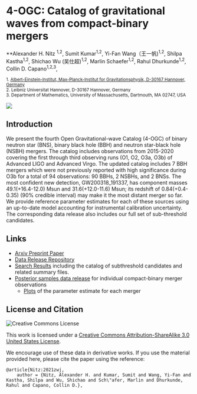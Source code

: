 # 4-OGC: Catalog of gravitational waves from compact-binary mergers
**Alexander H. Nitz <sup>1,2</sup>,  Sumit Kumar<sup>1,2</sup>, Yi-Fan Wang（王一帆)<sup>1,2</sup>, Shilpa Kastha<sup>1,2</sup>, Shichao Wu (吴仕超)<sup>1,2</sup>, Marlin Schaefer<sup>1,2</sup>, Rahul Dhurkunde<sup>1,2</sup>, Collin D. Capano<sup>1,2,3</sup>,

<sub>1. [Albert-Einstein-Institut, Max-Planck-Institut for Gravitationsphysik, D-30167 Hannover, Germany](http://www.aei.mpg.de/obs-rel-cos)</sub>  
<sub>2. Leibniz Universitat Hannover, D-30167 Hannover, Germany</sub>  
<sub>3. Department of Mathematics, University of Massachusetts, Dartmouth, MA 02747, USA </sub>

![](https://raw.githubusercontent.com/gwastro/4-ogc/master/4OGC.png)

## Introduction

We present the fourth Open Gravitational-wave Catalog (4-OGC) of binary neutron star (BNS), binary black hole (BBH) and neutron star-black hole (NSBH) mergers. The catalog includes observations from 2015-2020 covering the first through third observing runs (O1, O2, O3a, O3b) of Advanced LIGO and Advanced Virgo. The updated catalog includes 7 BBH mergers which were not previously reported with high significance during O3b for a total of 94 observations: 90 BBHs, 2 NSBHs, and 2 BNSs. The most confident new detection, GW200318\_191337, has component masses 49.1(+16.4-12.0) Msun and 31.6(+12.0-11.6) Msun; its redshift of 0.84(+0.4-0.35) (90\% credible interval) may make it the most distant merger so far. We provide reference parameter estimates for each of these sources using an up-to-date model accounting for instrumental calibration uncertainty. The corresponding data release also includes our full set of sub-threshold candidates. 

## Links
 * [Arxiv Preprint Paper](https://arxiv.org/abs/2112.06878)
 * [Data Release Repository](https://github.com/gwastro/4-ogc)
 * [Search Results](https://github.com/gwastro/4-ogc/blob/master/search) including the catalog of subthreshold candidates and related summary files.
 * [Posterior samples data release](https://github.com/gwastro/4-ogc/tree/master/posterior) for individual compact-binary merger observations
   * [Plots](https://gwcatalog.org/posterior_plots) of the parameter estimate for each merger

## License and Citation

![Creative Commons License](https://i.creativecommons.org/l/by-sa/3.0/us/88x31.png "Creative Commons License")

This work is licensed under a [Creative Commons Attribution-ShareAlike 3.0 United States License](http://creativecommons.org/licenses/by-sa/3.0/us/).

We encourage use of these data in derivative works. If you use the material provided here, please cite the paper using the reference:

```
@article{Nitz:2021zwj,
    author = {Nitz, Alexander H. and Kumar, Sumit and Wang, Yi-Fan and Kastha, Shilpa and Wu, Shichao and Sch\"afer, Marlin and Dhurkunde, Rahul and Capano, Collin D.},